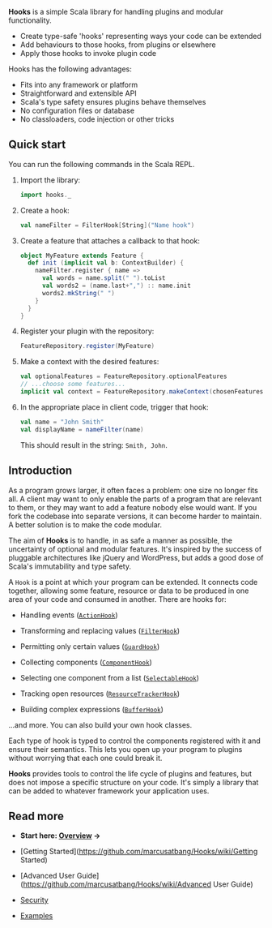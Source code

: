 **Hooks** is a simple Scala library for handling plugins and modular functionality.

* Create type-safe 'hooks' representing ways your code can be extended
* Add behaviours to those hooks, from plugins or elsewhere
* Apply those hooks to invoke plugin code

Hooks has the following advantages:

* Fits into any framework or platform
* Straightforward and extensible API
* Scala's type safety ensures plugins behave themselves
* No configuration files or database
* No classloaders, code injection or other tricks

## Quick start
You can run the following commands in the Scala REPL.

1. Import the library:

    ```scala
    import hooks._
    ```

2. Create a hook:

    ```scala
    val nameFilter = FilterHook[String]("Name hook")
    ```

3. Create a feature that attaches a callback to that hook:

    ```scala
    object MyFeature extends Feature {
      def init (implicit val b: ContextBuilder) {
        nameFilter.register { name =>
          val words = name.split(" ").toList
          val words2 = (name.last+",") :: name.init
          words2.mkString(" ")
        }
      }
    }
    ```

4. Register your plugin with the repository:

    ```scala
    FeatureRepository.register(MyFeature)
    ```

5. Make a context with the desired features:

    ```scala
    val optionalFeatures = FeatureRepository.optionalFeatures
    // ...choose some features...
    implicit val context = FeatureRepository.makeContext(chosenFeatures)
    ```

6. In the appropriate place in client code, trigger that hook:

    ```scala
    val name = "John Smith"
    val displayName = nameFilter(name)
    ```
    
    This should result in the string: ```Smith, John```.

## Introduction

As a program grows larger, it often faces a problem: one size no longer fits all.
A client may want to only enable the parts of a program that are relevant to them,
or they may want to add a feature nobody else would want.
If you fork the codebase into separate versions, it can become harder to maintain.
A better solution is to make the code modular.

The aim of **Hooks** is to handle, in as safe a manner as possible,
the uncertainty of optional and modular features.
It's inspired by the success of pluggable architectures like jQuery and WordPress,
but adds a good dose of Scala's immutability and type safety.

A `Hook` is a point at which your program can be extended.
It connects code together, allowing some feature, resource or data
to be produced in one area of your code and consumed in another.
There are hooks for:

- Handling events ([`ActionHook`](https://github.com/marcusatbang/Hooks/wiki/ActionHook))

- Transforming and replacing values ([`FilterHook`](https://github.com/marcusatbang/Hooks/wiki/FilterHook))

- Permitting only certain values ([`GuardHook`](https://github.com/marcusatbang/Hooks/wiki/GuardHook))

- Collecting components ([`ComponentHook`](https://github.com/marcusatbang/Hooks/wiki/ComponentHook))

- Selecting one component from a list ([`SelectableHook`](https://github.com/marcusatbang/Hooks/wiki/SelectableHook))

- Tracking open resources ([`ResourceTrackerHook`](https://github.com/marcusatbang/Hooks/wiki/ResourceTrackerHook))

- Building complex expressions ([`BufferHook`](https://github.com/marcusatbang/Hooks/wiki/BufferHook))

...and more. You can also build your own hook classes.

Each type of hook is typed to control the components registered with it and ensure their semantics.
This lets you open up your program to plugins without worrying that each one could break it.

**Hooks** provides tools to control the life cycle of plugins and features,
but does not impose a specific structure on your code.
It's simply a library that can be added to whatever framework your application uses.

## Read more
- **Start here: [Overview](https://github.com/marcusatbang/Hooks/wiki/Overview) &rarr;**

- [Getting Started](https://github.com/marcusatbang/Hooks/wiki/Getting Started)

- [Advanced User Guide](https://github.com/marcusatbang/Hooks/wiki/Advanced User Guide)

- [Security](https://github.com/marcusatbang/Hooks/wiki/Security)

- [Examples](https://github.com/marcusatbang/Hooks/wiki/Examples)
